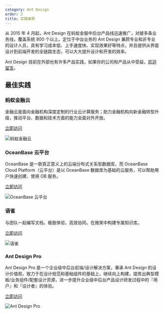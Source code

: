```yaml
---
category: Ant Design
order: 2
title: 实践案例
---
```


从 2015 年 4 月起，Ant Design 在蚂蚁金服中后台产品线迅速推广，对接多条业务线，覆盖系统 800 个以上。定位于中台业务的 Ant Design 兼顾专业和非专业的设计人员，具有学习成本低、上手速度快、实现效果好等特点，并且提供从界面设计到前端开发的全链路生态，可以大大提升设计和开发的效率。

Ant Design 目前在外部也有许多产品实践，如果你的公司和产品从中受益，[欢迎留言](https://github.com/ant-design/ant-design/issues/477)。

## 最佳实践

### 蚂蚁金融云

金融云是面向金融机构深度定制的行业云计算服务；助力金融机构向新金融转型升级，推动平台、数据和技术方面的能力全面对外开放。

[立即访问](https://www.cloud.alipay.com)

![蚂蚁金融云](https://gw.alipayobjects.com/zos/rmsportal/KtMLtXsTucsJLWgfwZcw.png)

### OceanBase 云平台

OceanBase 是一款真正意义上的云端分布式关系型数据库，而 OceanBase Cloud Platform（云平台）是以 OceanBase 数据库为基础的云服务，可以帮助用户快速创建、使用 OB 服务。

[立即访问](http://oceanbase.alipay.com)

![OceanBase 云平台](https://gw.alipayobjects.com/zos/rmsportal/hhtmRPAtPsUhwHpULFuu.png)

### 语雀

与团队一起编写文档，极致体验，高效协同。在微笑中构建专属知识库。

[立即访问](http://yuque.com/)

![语雀](https://gw.alipayobjects.com/zos/rmsportal/doPiJWqbRNWCrHPBOcuo.png)

### Ant Design Pro

Ant Design Pro 是一个企业级中后台前端/设计解决方案，秉承 Ant Design 的设计价值观，致力于在设计规范和基础组件的基础上，继续向上构建，提炼出典型模板/业务组件/配套设计资源，进一步提升企业级中后台产品设计研发过程中的『用户』和『设计者』的体验。

[立即访问](https://pro.ant.design)

![Ant Design Pro](https://gw.alipayobjects.com/zos/rmsportal/KZIUjJJZTEqMOgBHQkCb.png)
